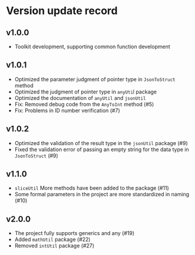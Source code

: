 # Version update record

## v1.0.0
- Toolkit development, supporting common function development

## v1.0.1
- Optimized the parameter judgment of pointer type in `JsonToStruct` method
- Optimized the judgment of pointer type in `anyUti`l package
- Optimized the documentation of `anyUtil` and `jsonUtil`
- Fix: Removed debug code from the `AnyToInt` method (#5)
- Fix: Problems in ID number verification (#7)

## v1.0.2
- Optimized the validation of the result type in the `jsonUtil` package (#9)
- Fixed the validation error of passing an empty string for the data type in `JsonToStruct` (#9)

## v1.1.0
- `sliceUtil` More methods have been added to the package (#11)
- Some formal parameters in the project are more standardized in naming (#10)

## v2.0.0
- The project fully supports generics and any (#19)
- Added `mathUtil` package (#22)
- Removed `intUtil` package (#27)